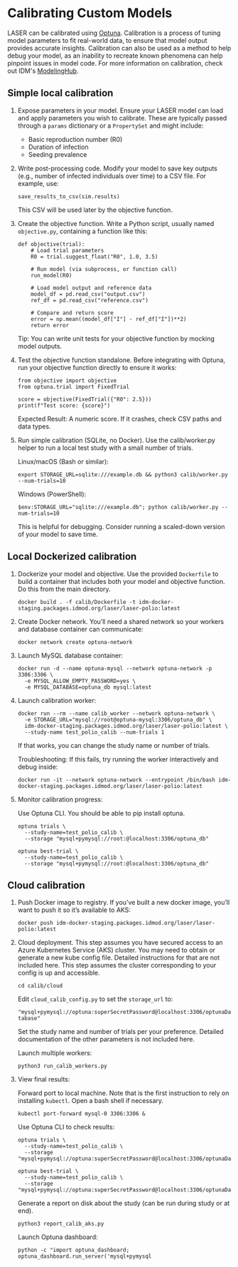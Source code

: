 # Calibrating Custom Models

LASER can be calibrated using [Optuna](https://optuna.org/). Calibration is a process of tuning model parameters to fit real-world data, to ensure that model output provides accurate insights. Calibration can also be used as a method to help debug your model, as an inability to recreate known phenomena can help pinpoint issues in model code. For more information on calibration, check out IDM's [ModelingHub](https://institutefordiseasemodeling.github.io/modeling-hub/calibration/).


## Simple local calibration

1. Expose parameters in your model. Ensure your LASER model can load and apply parameters you wish to calibrate. These are typically passed through a `params` dictionary or a `PropertySet` and might include:

    - Basic reproduction number (R0)
    - Duration of infection
    - Seeding prevalence

1. Write post-processing code. Modify your model to save key outputs (e.g., number of infected individuals over time) to a CSV file. For example, use:

    `save_results_to_csv(sim.results)`

    This CSV will be used later by the objective function.

1. Create the objective function. Write a Python script, usually named `objective.py`, containing a function like this:

    ```
    def objective(trial):
        # Load trial parameters
        R0 = trial.suggest_float("R0", 1.0, 3.5)

        # Run model (via subprocess, or function call)
        run_model(R0)

        # Load model output and reference data
        model_df = pd.read_csv("output.csv")
        ref_df = pd.read_csv("reference.csv")

        # Compare and return score
        error = np.mean((model_df["I"] - ref_df["I"])**2)
        return error
    ```

    Tip: You can write unit tests for your objective function by mocking model outputs.

1. Test the objective function standalone. Before integrating with Optuna, run your objective function directly to ensure it works:

    ```
    from objective import objective
    from optuna.trial import FixedTrial

    score = objective(FixedTrial({"R0": 2.5}))
    print(f"Test score: {score}")
    ```

    Expected Result: A numeric score. If it crashes, check CSV paths and data types.

1. Run simple calibration (SQLite, no Docker). Use the calib/worker.py helper to run a local test study with a small number of trials.

    Linux/macOS (Bash or similar):

    ```
    export STORAGE_URL=sqlite:///example.db && python3 calib/worker.py --num-trials=10
    ```

    Windows (PowerShell):

    ```
    $env:STORAGE_URL="sqlite:///example.db"; python calib/worker.py --num-trials=10
    ```

    This is helpful for debugging. Consider running a scaled-down version of your model to save time.


## Local Dockerized calibration

1. Dockerize your model and objective. Use the provided `Dockerfile` to build a container that includes both your model and objective function. Do this from the main directory.

    `docker build . -f calib/Dockerfile -t idm-docker-staging.packages.idmod.org/laser/laser-polio:latest`

1. Create Docker network. You’ll need a shared network so your workers and database container can communicate:

    `docker network create optuna-network`

1. Launch MySQL database container:

    ```
    docker run -d --name optuna-mysql --network optuna-network -p 3306:3306 \
      -e MYSQL_ALLOW_EMPTY_PASSWORD=yes \
      -e MYSQL_DATABASE=optuna_db mysql:latest
    ```

1. Launch calibration worker:

    ```
    docker run --rm --name calib_worker --network optuna-network \
      -e STORAGE_URL="mysql://root@optuna-mysql:3306/optuna_db" \
      idm-docker-staging.packages.idmod.org/laser/laser-polio:latest \
      --study-name test_polio_calib --num-trials 1
    ```

    If that works, you can change the study name or number of trials.

    Troubleshooting: If this fails, try running the worker interactively and debug inside:

    `docker run -it --network optuna-network --entrypoint /bin/bash idm-docker-staging.packages.idmod.org/laser/laser-polio:latest`


1. Monitor calibration progress:

    Use Optuna CLI. You should be able to pip install optuna.

    ```
    optuna trials \
      --study-name=test_polio_calib \
      --storage "mysql+pymysql://root:@localhost:3306/optuna_db"

    optuna best-trial \
      --study-name=test_polio_calib \
      --storage "mysql+pymysql://root:@localhost:3306/optuna_db"
    ```


## Cloud calibration

1. Push Docker image to registry. If you’ve built a new docker image, you’ll want to push it so it’s available to AKS:

    `docker push idm-docker-staging.packages.idmod.org/laser/laser-polio:latest`

1. Cloud deployment. This step assumes you have secured access to an Azure Kubernetes Service (AKS) cluster. You may need to obtain or generate a new kube config file. Detailed instructions for that are not included here. This step assumes the cluster corresponding to your config is up and accessible.

    `cd calib/cloud`

    Edit `cloud_calib_config.py` to set the `storage_url` to:

    `"mysql+pymysql://optuna:superSecretPassword@localhost:3306/optunaDatabase"`

    Set the study name and number of trials per your preference. Detailed documentation of the other parameters is not included here.

    Launch multiple workers:

    `python3 run_calib_workers.py`

1. View final results:

    Forward port to local machine. Note that is the first instruction to rely on installing `kubectl`. Open a bash shell if necessary.

    `kubectl port-forward mysql-0 3306:3306 &`

    Use Optuna CLI to check results:

    ```
    optuna trials \
      --study-name=test_polio_calib \
      --storage "mysql+pymysql://optuna:superSecretPassword@localhost:3306/optunaDatabase"

    optuna best-trial \
      --study-name=test_polio_calib \
      --storage "mysql+pymysql://optuna:superSecretPassword@localhost:3306/optunaDatabase"
    ```

    Generate a report on disk about the study (can be run during study or at end).

    `python3 report_calib_aks.py`

    Launch Optuna dashboard:

    `python -c "import optuna_dashboard; optuna_dashboard.run_server('mysql+pymysql`


<!-- did not include the sections on workflow steps, iterative dev cycle, expected output, error handling, etc. as these feel like notes for an internal user. Not very relevant to public user base, but we can discuss :-) -->
